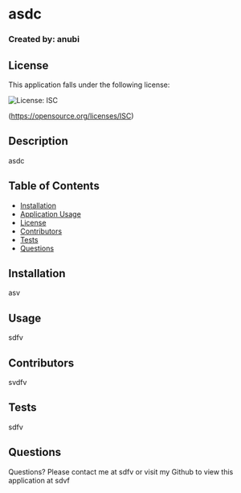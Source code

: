 # asdc
  ### Created by: anubi

  ## License
This application falls under the following license:

![License: ISC](https://img.shields.io/badge/License-ISC-blue.svg)

(https://opensource.org/licenses/ISC)
  

  ## Description
  asdc

  ## Table of Contents
  - [Installation](#installation)
  - [Application Usage](#usage)
  - [License](#license)
  - [Contributors](#contributors)
  - [Tests](#tests)
  - [Questions](#questions)

  ## Installation
  asv

  ## Usage
  sdfv

  ## Contributors
  svdfv

  ## Tests
  sdfv

  ## Questions
  Questions? Please contact me at sdfv or visit my Github to view this application at sdvf
